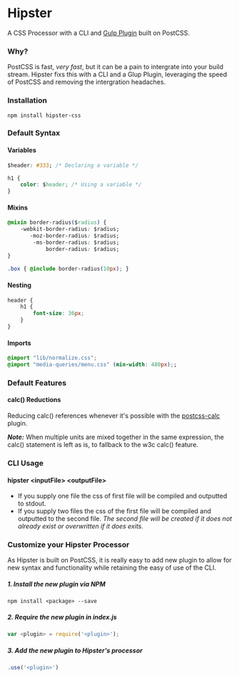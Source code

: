 # Hipster
A CSS Processor with a CLI and [Gulp Plugin](http://nmpjs.org/packages/gulp) built on PostCSS.

### Why?
PostCSS is fast, *very fast*, but it can be a pain to intergrate into your build stream. Hipster fixs this with a CLI and a Glup Plugin, leveraging the speed of PostCSS and removing the intergration headaches.

### Installation 
```shell
npm install hipster-css
```
### Default Syntax
#### Variables
```css
$header: #333; /* Declaring a variable */

h1 {
	color: $header; /* Using a variable */
}
```
#### Mixins
```css
@mixin border-radius($radius) {
	-webkit-border-radius: $radius;
	   -moz-border-radius: $radius;
	    -ms-border-radius: $radius;
	        border-radius: $radius;
}
 
.box { @include border-radius(10px); }
```
#### Nesting
```css
header {
	h1 {
		font-size: 36px;
	}
}
```
#### Imports
```css
@import "lib/normalize.css";
@import "media-queries/menu.css" (min-width: 480px);;
```
<!---
#### Value Interation
```css
/* Iterate */
@each $icon in foo, bar, baz {
	.icon-$(icon) {
		background: url('icons/$(icon).png');
	}
}

/* Iterate with Index */
@each $val, $i in foo, bar {
	.icon-$(val) {
    	background: url("$(val)_$(i).png");
	}
}
```
-->
### Default Features
#### calc() Reductions
Reducing calc() references whenever it's possible with the [postcss-calc](https://www.npmjs.com/package/postcss-calc) plugin.

***Note:*** When multiple units are mixed together in the same expression, the calc() statement is left as is, to fallback to the w3c calc() feature.

### CLI Usage
#### hipster \<inputFile> \<outputFile>
* If you supply one file the css of first file will be compiled and outputted to stdout.
* If you supply two files the css of the first file will be compiled and outputted to the second file. *The second file will be created if it does not already exist or overwritten if it does exits.*

### Customize your Hipster Processor
As Hipster is built on PostCSS, it is really easy to add new plugin to allow for new syntax and functionality while retaining the easy of use of the CLI.

##### 1. Install the new plugin via NPM
```shell
npm install <package> --save
```
##### 2. Require the new plugin in index.js
```javascript
var <plugin> = require('<plugin>');
```
##### 3. Add the new plugin to Hipster's processor
```javascript
.use('<plugin>')
```